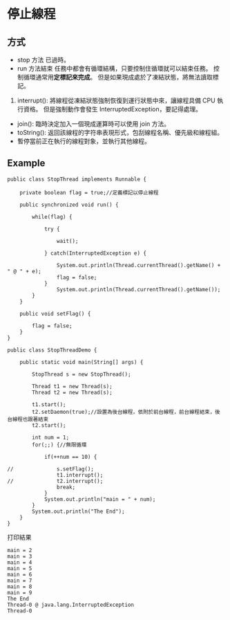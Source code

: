 # 停止線程

## 方式
-  stop 方法
   已過時。
-  run 方法結束
   任務中都會有循環結構，只要控制住循環就可以結束任務。
   控制循環通常用**定標記來完成**。
   但是如果現成處於了凍結狀態，將無法讀取標記。
1. interrupt(): 將線程從凍結狀態強制恢復到運行狀態中來，讓線程具備 CPU 執行資格。
  但是強制動作會發生 InterruptedException，要記得處理。

- join(): 臨時決定加入一個現成運算時可以使用 join 方法。
- toString(): 返回該線程的字符串表現形式，包刮線程名稱、優先級和線程組。
- 暫停當前正在執行的線程對象，並執行其他線程。

## Example
```
public class StopThread implements Runnable {
	
	private boolean flag = true;//定義標記以停止線程
		
	public synchronized void run() {
			
		while(flag) {
				
			try {
					
				wait();
					
			} catch(InterruptedException e) {
					
				System.out.println(Thread.currentThread().getName() + " @ " + e);
				flag = false;
			}
			    System.out.println(Thread.currentThread().getName());
		}
	}
		
	public void setFlag() {
			
		flag = false;
	}
}

public class StopThreadDemo {

	public static void main(String[] args) {
		
		StopThread s = new StopThread();
		
		Thread t1 = new Thread(s);
		Thread t2 = new Thread(s);
		
		t1.start();
		t2.setDaemon(true);//設置為後台線程，依附於前台線程，前台線程結束，後台線程也跟著結束
		t2.start();
		
		int num = 1;
		for(;;) {//無限循環
			
			if(++num == 10) {
				
//				s.setFlag();
				t1.interrupt();
//				t2.interrupt();
				break;
			}
			System.out.println("main = " + num);
		}
		System.out.println("The End");
	}
}
```
打印結果
```
main = 2
main = 3
main = 4
main = 5
main = 6
main = 7
main = 8
main = 9
The End
Thread-0 @ java.lang.InterruptedException
Thread-0
```
